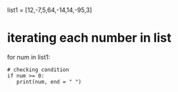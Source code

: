 list1 = [12,-7,5,64,-14,14,-95,3] 
# iterating each number in list 
for num in list1: 
      
    # checking condition 
    if num >= 0: 
       print(num, end = " ") 
